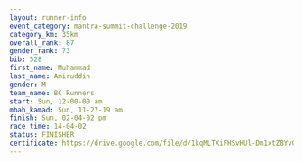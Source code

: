 ```yaml
---
layout: runner-info 
event_category: mantra-summit-challenge-2019 
category_km: 35km 
overall_rank: 87
gender_rank: 73
bib: 528
first_name: Muhammad
last_name: Amiruddin
gender: M
team_name: BC Runners
start: Sun, 12-00-00 am
mbah_kamad: Sun, 11-27-19 am
finish: Sun, 02-04-02 pm
race_time: 14-04-02
status: FINISHER
certificate: https://drive.google.com/file/d/1kqMLTXiFHSvHUl-Dm1xtZ8YvGBHIDIlh/view?usp=sharing
---
```

